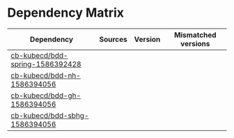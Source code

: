 # Dependency Matrix

Dependency | Sources | Version | Mismatched versions
---------- | ------- | ------- | -------------------
[cb-kubecd/bdd-spring-1586392428](https://github.com/cb-kubecd/bdd-spring-1586392428.git) |  | []() | 
[cb-kubecd/bdd-nh-1586394056](https://github.com/cb-kubecd/bdd-nh-1586394056.git) |  | []() | 
[cb-kubecd/bdd-gh-1586394056](https://github.com/cb-kubecd/bdd-gh-1586394056.git) |  | []() | 
[cb-kubecd/bdd-sbhg-1586394056](https://github.com/cb-kubecd/bdd-sbhg-1586394056.git) |  | []() | 
